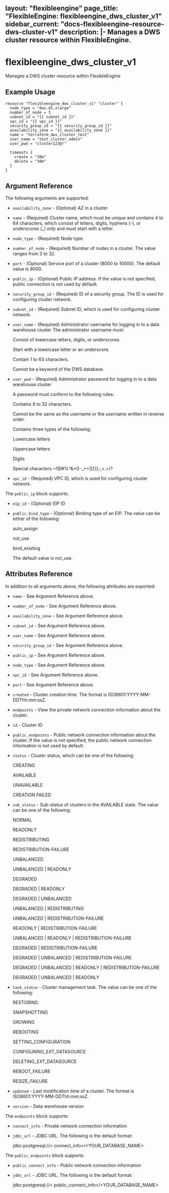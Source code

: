 layout: "flexibleengine"
page_title: "FlexibleEngine: flexibleengine_dws_cluster_v1"
sidebar_current: "docs-flexibleengine-resource-dws-cluster-v1"
description: |-
  Manages a DWS cluster resource within FlexibleEngine.
---

# flexibleengine\_dws\_cluster\_v1

Manages a DWS cluster resource within FlexibleEngine

## Example Usage

```hcl
resource "flexibleengine_dws_cluster_v1" "cluster" {
  node_type = "dws.d1.xlarge"
  number_of_node = 3
  subnet_id = "{{ subnet_id }}"
  vpc_id = "{{ vpc_id }}"
  security_group_id = "{{ security_group_id }}"
  availability_zone = "{{ availability_zone }}"
  name = "terraform_dws_cluster_test"
  user_name = "test_cluster_admin"
  user_pwd = "cluster123@!"

  timeouts {
    create = "30m"
    delete = "30m"
  }
}
```

## Argument Reference

The following arguments are supported:

* `availability_zone` - (Optional) AZ in a cluster

* `name` - (Required) Cluster name, which must be unique and contains 4 to 64
    characters, which consist of letters, digits, hyphens (-), or underscores
    (_) only and must start with a letter.

* `node_type` - (Required) Node type.

* `number_of_node` - (Required) Number of nodes in a cluster. The value ranges
    from 3 to 32.

* `port` - (Optional) Service port of a cluster (8000 to 10000). The default
    value is 8000.

* `public_ip` - (Optional) Public IP address. If the value is not specified,
    public connection is not used by default.

* `security_group_id` - (Required) ID of a security group. The ID is used for
    configuring cluster network.

* `subnet_id` - (Required) Subnet ID, which is used for configuring cluster
    network.

* `user_name` - (Required) Administrator username for logging in to a data
    warehouse cluster The administrator username must:

    Consist of lowercase letters, digits, or underscores.

    Start with a lowercase letter or an underscore.

    Contain 1 to 63 characters.

    Cannot be a keyword of the DWS database.

* `user_pwd` - (Required) Administrator password for logging in to a data
    warehouse cluster

    A password must conform to the following rules:

    Contains 8 to 32 characters.

    Cannot be the same as the username or the username written in reverse
    order.

    Contains three types of the following:

    Lowercase letters

    Uppercase letters

    Digits

    Special characters ~!@#%^&*()-_=+|[{}];:,<.>/?

* `vpc_id` - (Required) VPC ID, which is used for configuring cluster network.

The `public_ip` block supports:

* `eip_id` - (Optional) EIP ID

* `public_bind_type` - (Optional) Binding type of an EIP. The value can be
    either of the following:

    auto_assign

    not_use

    bind_existing

    The default value is not_use.

## Attributes Reference

In addition to all arguments above, the following attributes are exported:

* `name` - See Argument Reference above.
* `number_of_node` - See Argument Reference above.
* `availability_zone` - See Argument Reference above.
* `subnet_id` - See Argument Reference above.
* `user_name` - See Argument Reference above.
* `security_group_id` - See Argument Reference above.
* `public_ip` - See Argument Reference above.
* `node_type` - See Argument Reference above.
* `vpc_id` - See Argument Reference above.
* `port` - See Argument Reference above.

* `created` - Cluster creation time. The format is
    ISO8601:YYYY-MM-DDThh:mm:ssZ.

* `endpoints` - View the private network connection information about the
    cluster.

* `id` - Cluster ID

* `public_endpoints` - Public network connection information about the cluster.
    If the value is not specified, the public network connection information is
    not used by default.

* `status` - Cluster status, which can be one of the following:

    CREATING

    AVAILABLE

    UNAVAILABLE

    CREATION FAILED

* `sub_status` - Sub-status of clusters in the AVAILABLE state. The value can
    be one of the following:

    NORMAL

    READONLY

    REDISTRIBUTING

    REDISTRIBUTION-FAILURE

    UNBALANCED

    UNBALANCED | READONLY

    DEGRADED

    DEGRADED | READONLY

    DEGRADED | UNBALANCED

    UNBALANCED | REDISTRIBUTING

    UNBALANCED | REDISTRIBUTION-FAILURE

    READONLY | REDISTRIBUTION-FAILURE

    UNBALANCED | READONLY | REDISTRIBUTION-FAILURE

    DEGRADED | REDISTRIBUTION-FAILURE

    DEGRADED | UNBALANCED | REDISTRIBUTION-FAILURE

    DEGRADED | UNBALANCED | READONLY | REDISTRIBUTION-FAILURE

    DEGRADED | UNBALANCED | READONLY

* `task_status` - Cluster management task. The value can be one of the
    following:

    RESTORING

    SNAPSHOTTING

    GROWING

    REBOOTING

    SETTING_CONFIGURATION

    CONFIGURING_EXT_DATASOURCE

    DELETING_EXT_DATASOURCE

    REBOOT_FAILURE

    RESIZE_FAILURE

* `updated` - Last modification time of a cluster. The format is
    ISO8601:YYYY-MM-DDThh:mm:ssZ.

* `version` - Data warehouse version

The `endpoints` block supports:

* `connect_info` - Private network connection information

* `jdbc_url` - JDBC URL. The following is the default format:

    jdbc:postgresql://< connect_info>/<YOUR_DATABASE_NAME>

The `public_endpoints` block supports:

* `public_connect_info` - Public network connection information

* `jdbc_url` - JDBC URL. The following is the default format:

    jdbc:postgresql://< public_connect_info>/<YOUR_DATABASE_NAME>
